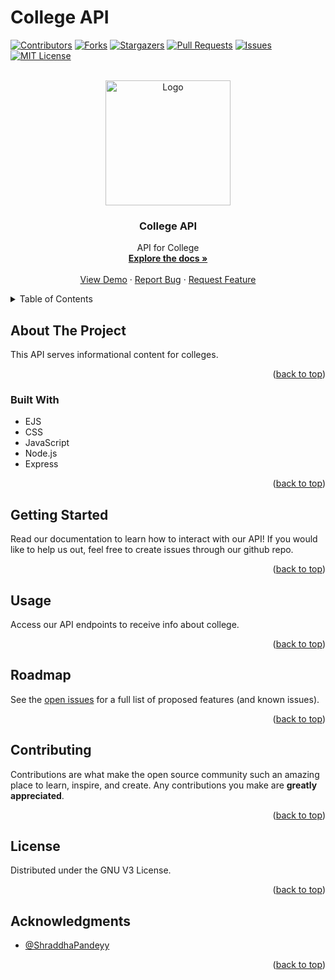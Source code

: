 # College API

<div id="top"></div>

[![Contributors][contributors-shield]][contributors-url]
[![Forks][forks-shield]][forks-url]
[![Stargazers][stars-shield]][stars-url]
[![Pull Requests][pullrequests-shield]][pullrequests-url]
[![Issues][issues-shield]][issues-url]
[![MIT License][license-shield]][license-url]

<!-- PROJECT LOGO -->
<br />
<div align="center">
  <a href="https://github.com/shraddhapandeyy">
    <img src="" alt="Logo" width="200">
  </a>

<h3 align="center">College API</h3>

  <p align="center">
    API for College
    <br />
    <a href="https://github.com/shraddhapandeyy/college-api"><strong>Explore the docs »</strong></a>
    <br />
    <br />
    <a href="https://github.com/shraddhapandeyy/college-api">View Demo</a>
    ·
    <a href="https://github.com/shraddhapandeyy/college-api/issues">Report Bug</a>
    ·
    <a href="https://github.com/shraddhapandeyy/college-api/issues">Request Feature</a>
  </p>
</div>

<!-- TABLE OF CONTENTS -->
<details>
  <summary>Table of Contents</summary>
  <ol>
    <li>
      <a href="#about-the-project">About The Project</a>
      <ul>
        <li><a href="#built-with">Built With</a></li>
      </ul>
    </li>
    <li><a href="#getting-started">Getting Started</a></li>
    <li><a href="#usage">Usage</a></li>
    <li><a href="#roadmap">Roadmap</a></li>
    <li><a href="#contributing">Contributing</a></li>
    <li><a href="#license">License</a></li>
    <li><a href="#acknowledgments">Acknowledgments</a></li>
  </ol>
</details>

<!-- ABOUT THE PROJECT -->

## About The Project

This API serves informational content for colleges.

<p align="right">(<a href="#top">back to top</a>)</p>

### Built With

- EJS
- CSS
- JavaScript
- Node.js
- Express

<p align="right">(<a href="#top">back to top</a>)</p>

<!-- GETTING STARTED -->

## Getting Started

Read our documentation to learn how to interact with our API! If you would like to help us out, feel free to create issues through our github repo.

<p align="right">(<a href="#top">back to top</a>)</p>

<!-- USAGE EXAMPLES -->

## Usage

Access our API endpoints to receive info about college.

<p align="right">(<a href="#top">back to top</a>)</p>

<!-- ROADMAP -->

## Roadmap

See the [open issues](https://github.com/shraddhapandeyy/college-api/issues) for a full list of proposed features (and known issues).

<p align="right">(<a href="#top">back to top</a>)</p>

<!-- CONTRIBUTING -->

## Contributing

Contributions are what make the open source community such an amazing place to learn, inspire, and create. Any contributions you make are **greatly appreciated**.

<p align="right">(<a href="#top">back to top</a>)</p>

<!-- LICENSE -->

## License

Distributed under the GNU V3 License. 

<p align="right">(<a href="#top">back to top</a>)</p>

<!-- ACKNOWLEDGMENTS -->

## Acknowledgments

- [@ShraddhaPandeyy](https://github.com/shraddhapandeyy)

<p align="right">(<a href="#top">back to top</a>)</p>

<!-- MARKDOWN LINKS & IMAGES -->

[contributors-shield]: https://img.shields.io/github/contributors/shraddhapandeyy/college-api.svg?style=for-the-badge
[contributors-url]: https://github.com/shraddhapandeyy/college-api/graphs/contributors
[forks-shield]: https://img.shields.io/github/forks/shraddhapandeyy/college-api.svg?style=for-the-badge
[forks-url]: https://github.com/shraddhapandeyy/college-api/network/members
[stars-shield]: https://img.shields.io/github/stars/shraddhapandeyy/college-api.svg?style=for-the-badge
[stars-url]: https://github.com/shraddhapandeyy/college-api/stargazers
[pullrequests-shield]: https://img.shields.io/github/issues-pr/shraddhapandeyy/college-api?color=red&label=Pull%20Requests&style=for-the-badge
[pullrequests-url]: https://github.com/shraddhapandeyy/college-api/pulls
[issues-shield]: https://img.shields.io/github/issues/shraddhapandeyy/college-api.svg?style=for-the-badge
[issues-url]: https://github.com/shraddhapandeyy/college-api/issues
[license-shield]: https://img.shields.io/github/license/shraddhapandeyy/college-api.svg?style=for-the-badge
[license-url]: https://github.com/shraddhapandeyy/college-api/blob/master/LICENSE.md
